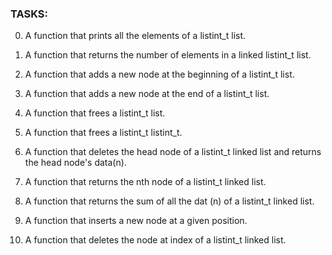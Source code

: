 ### TASKS:

0. A function that prints all the elements of a listint_t list.

1. A function that returns the number of elements in a linked listint_t list.

2. A function that adds a new node at the beginning of a listint_t list.

3. A function that adds a new node at the end of a listint_t list.

4. A function that frees a listint_t list.

5. A function that frees a listint_t listint_t.

6. A function that  deletes the head node of a listint_t linked list and returns the head node's
   data(n).

7. A  function that returns the nth node of a listint_t linked list.

8. A function that returns the sum of all the dat (n) of a listint_t linked list.

9. A function that inserts a new node at a given position.

10. A function that deletes the node at index of a listint_t linked list.

